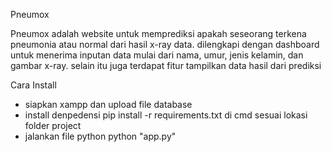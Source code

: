 Pneumox

Pneumox adalah website untuk memprediksi apakah seseorang terkena pneumonia atau normal dari hasil x-ray data. dilengkapi dengan dashboard untuk menerima inputan data mulai dari nama, umur, jenis kelamin, dan gambar x-ray. selain itu juga terdapat fitur tampilkan data hasil dari prediksi

Cara Install
- siapkan xampp dan upload file database
- install denpedensi pip install -r requirements.txt di cmd sesuai lokasi folder project
- jalankan file python python "app.py"


